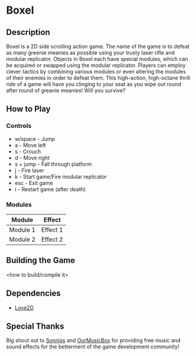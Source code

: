# Boxel

## Description
Boxel is a 2D side scrolling action game.  The name of the game is to
defeat as many greenie meanies as possible using your trusty laser rifle
and modular replicator.  Objects in Boxel each have special modules, which
can be acquired or swapped using the modular replicator.  Players can
employ clever tactics by combining various modules or even altering the
modules of their enemies in order to defeat them.  This high-action,
high-octane thrill ride of a game will have you clinging to your seat as
you wipe out round after round of greanie meanies!  Will you survive?

## How to Play
### Controls
* w/space - Jump
* a - Move left
* s - Crouch
* d - Move right
* s + jump - Fall through platform
* j - Fire laser
* k - Start game/Fire modular replicator
* esc - Exit game
* i - Restart game (after death)

### Modules

| Module | Effect |
---|---
Module 1 | Effect 1
Module 2 | Effect 2

## Building the Game
\<how to build/compile it>

## Dependencies
* [Love2D]

## Special Thanks
Big shout out to [Sonniss] and [OurMusicBox] for providing free music and sound effects for the betterment of the game development community!

[Sonniss]: http://www.sonniss.com/gameaudiogdc2016/
[Love2D]: https://love2d.org/
[OurMusicBox]: http://ourmusicbox.com/
